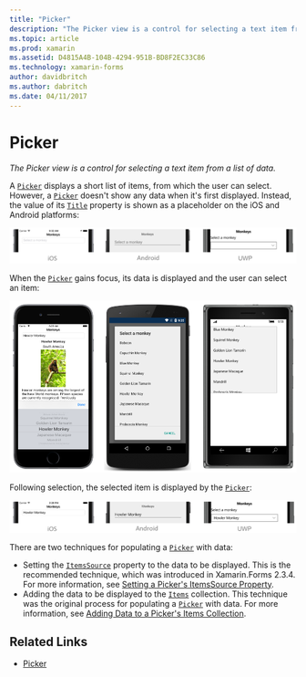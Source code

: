 ```yaml
---
title: "Picker"
description: "The Picker view is a control for selecting a text item from a list of data."
ms.topic: article
ms.prod: xamarin
ms.assetid: D4815A4B-104B-4294-951B-BD8F2EC33C86
ms.technology: xamarin-forms
author: davidbritch
ms.author: dabritch
ms.date: 04/11/2017
---
```


# Picker

_The Picker view is a control for selecting a text item from a list of data._

A [`Picker`](https://developer.xamarin.com/api/type/Xamarin.Forms.Picker/) displays a short list of items, from which the user can select. However, a [`Picker`](https://developer.xamarin.com/api/type/Xamarin.Forms.Picker/) doesn't show any data when it's first displayed. Instead, the value of its [`Title`](https://developer.xamarin.com/api/property/Xamarin.Forms.Picker.Title/) property is shown as a placeholder on the iOS and Android platforms:

[![](images/picker-initial.png "Initial Picker Display")](images/picker-initial-large.png "Initial Picker Display")

When the [`Picker`](https://developer.xamarin.com/api/type/Xamarin.Forms.Picker/) gains focus, its data is displayed and the user can select an item:

[![](images/picker-selection.png "Picker Selecting an Item")](images/picker-selection-large.png "Picker Selecting an Item")

Following selection, the selected item is displayed by the [`Picker`](https://developer.xamarin.com/api/type/Xamarin.Forms.Picker/):

![](images/picker-after-selection.png "Picker after Selection")

There are two techniques for populating a [`Picker`](https://developer.xamarin.com/api/type/Xamarin.Forms.Picker/) with data:

- Setting the [`ItemsSource`](https://developer.xamarin.com/api/property/Xamarin.Forms.Picker.ItemsSource/) property to the data to be displayed. This is the recommended technique, which was introduced in Xamarin.Forms 2.3.4. For more information, see [Setting a Picker's ItemsSource Property](populating-itemssource.md).
- Adding the data to be displayed to the [`Items`](https://developer.xamarin.com/api/property/Xamarin.Forms.Picker.Items/) collection. This technique was the original process for populating a [`Picker`](https://developer.xamarin.com/api/type/Xamarin.Forms.Picker/) with data. For more information, see [Adding Data to a Picker's Items Collection](populating-items.md).


## Related Links

- [Picker](https://developer.xamarin.com/api/type/Xamarin.Forms.Picker/)
